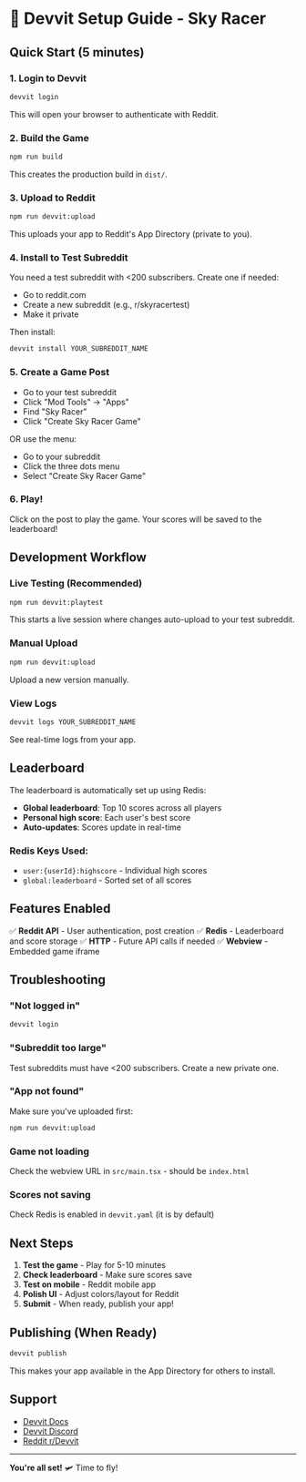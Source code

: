 # 🚀 Devvit Setup Guide - Sky Racer

## Quick Start (5 minutes)

### 1. Login to Devvit

```bash
devvit login
```

This will open your browser to authenticate with Reddit.

### 2. Build the Game

```bash
npm run build
```

This creates the production build in `dist/`.

### 3. Upload to Reddit

```bash
npm run devvit:upload
```

This uploads your app to Reddit's App Directory (private to you).

### 4. Install to Test Subreddit

You need a test subreddit with <200 subscribers. Create one if needed:

- Go to reddit.com
- Create a new subreddit (e.g., r/skyracertest)
- Make it private

Then install:

```bash
devvit install YOUR_SUBREDDIT_NAME
```

### 5. Create a Game Post

- Go to your test subreddit
- Click "Mod Tools" → "Apps"
- Find "Sky Racer"
- Click "Create Sky Racer Game"

OR use the menu:

- Go to your subreddit
- Click the three dots menu
- Select "Create Sky Racer Game"

### 6. Play!

Click on the post to play the game. Your scores will be saved to the leaderboard!

## Development Workflow

### Live Testing (Recommended)

```bash
npm run devvit:playtest
```

This starts a live session where changes auto-upload to your test subreddit.

### Manual Upload

```bash
npm run devvit:upload
```

Upload a new version manually.

### View Logs

```bash
devvit logs YOUR_SUBREDDIT_NAME
```

See real-time logs from your app.

## Leaderboard

The leaderboard is automatically set up using Redis:

- **Global leaderboard**: Top 10 scores across all players
- **Personal high score**: Each user's best score
- **Auto-updates**: Scores update in real-time

### Redis Keys Used:

- `user:{userId}:highscore` - Individual high scores
- `global:leaderboard` - Sorted set of all scores

## Features Enabled

✅ **Reddit API** - User authentication, post creation
✅ **Redis** - Leaderboard and score storage
✅ **HTTP** - Future API calls if needed
✅ **Webview** - Embedded game iframe

## Troubleshooting

### "Not logged in"

```bash
devvit login
```

### "Subreddit too large"

Test subreddits must have <200 subscribers. Create a new private one.

### "App not found"

Make sure you've uploaded first:

```bash
npm run devvit:upload
```

### Game not loading

Check the webview URL in `src/main.tsx` - should be `index.html`

### Scores not saving

Check Redis is enabled in `devvit.yaml` (it is by default)

## Next Steps

1. **Test the game** - Play for 5-10 minutes
2. **Check leaderboard** - Make sure scores save
3. **Test on mobile** - Reddit mobile app
4. **Polish UI** - Adjust colors/layout for Reddit
5. **Submit** - When ready, publish your app!

## Publishing (When Ready)

```bash
devvit publish
```

This makes your app available in the App Directory for others to install.

## Support

- [Devvit Docs](https://developers.reddit.com/docs)
- [Devvit Discord](https://discord.gg/devvit)
- [Reddit r/Devvit](https://reddit.com/r/devvit)

---

**You're all set!** 🛩️ Time to fly!
